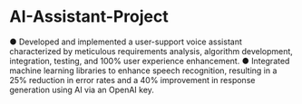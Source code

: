 # AI-Assistant-Project
●	Developed and implemented a user-support voice assistant characterized by meticulous requirements analysis, algorithm development, integration, testing, and 100% user experience enhancement.
●	Integrated machine learning libraries to enhance speech recognition, resulting in a 25% reduction in error rates and a 40% improvement in response generation using AI via an OpenAI key.
